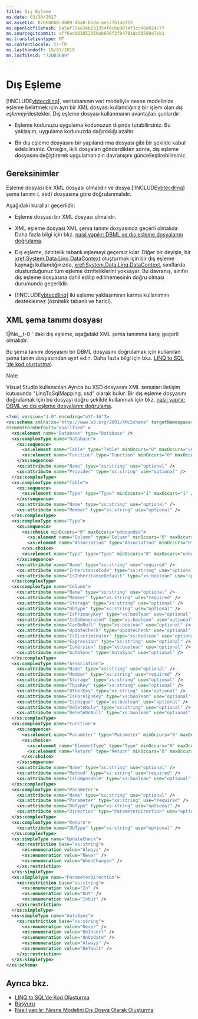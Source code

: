 ```yaml
---
title: Dış Eşleme
ms.date: 03/30/2017
ms.assetid: 076606b8-d889-4ba0-b5da-ae577b146f23
ms.openlocfilehash: ba5af75ae34b233354fec6e9074f3cc96d924c7f
ms.sourcegitcommit: eff6adb61852369ab690f3f047818c90580e7eb1
ms.translationtype: MT
ms.contentlocale: tr-TR
ms.lasthandoff: 10/07/2019
ms.locfileid: "72003049"
---
```

# <a name="external-mapping"></a>Dış Eşleme
[!INCLUDE[vbtecdlinq](../../../../../../includes/vbtecdlinq-md.md)], veritabanının veri modeliyle nesne modelinize eşleme belirtmek için ayrı bir XML dosyası kullandığınız bir işlem olan *dış eşlemeyi*destekler. Dış eşleme dosyası kullanmanın avantajları şunlardır:  
  
- Eşleme kodunuzu uygulama kodunuzun dışında tutabilirsiniz. Bu yaklaşım, uygulama kodunuzda dağınıklığı azaltır.  
  
- Bir dış eşleme dosyasını bir yapılandırma dosyası gibi bir şekilde kabul edebilirsiniz. Örneğin, ikili dosyaları gönderdikten sonra, dış eşleme dosyasını değiştirerek uygulamanızın davranışını güncelleştirebilirsiniz.  
  
## <a name="requirements"></a>Gereksinimler  
 Eşleme dosyası bir XML dosyası olmalıdır ve dosya [!INCLUDE[vbtecdlinq](../../../../../../includes/vbtecdlinq-md.md)] şema tanımı (. xsd) dosyasına göre doğrulanmalıdır.  
  
 Aşağıdaki kurallar geçerlidir:  
  
- Eşleme dosyası bir XML dosyası olmalıdır.  
  
- XML eşleme dosyası XML şema tanımı dosyasında geçerli olmalıdır. Daha fazla bilgi için bkz. [nasıl yapılır: DBML ve dış eşleme dosyalarını doğrulama](how-to-validate-dbml-and-external-mapping-files.md).  
  
- Dış eşleme, öznitelik tabanlı eşlemeyi geçersiz kılar. Diğer bir deyişle, bir <xref:System.Data.Linq.DataContext> oluşturmak için bir dış eşleme kaynağı kullandığınızda, <xref:System.Data.Linq.DataContext>, sınıflarda oluşturduğunuz tüm eşleme özniteliklerini yoksayar. Bu davranış, sınıfın dış eşleme dosyasına dahil edilip edilmemesinin doğru olması durumunda geçerlidir.  
  
- [!INCLUDE[vbtecdlinq](../../../../../../includes/vbtecdlinq-md.md)] iki eşleme yaklaşımının karma kullanımını desteklemez (öznitelik tabanlı ve harici).  
  
## <a name="xml-schema-definition-file"></a>XML şema tanımı dosyası  
 @No__t-0 ' daki dış eşleme, aşağıdaki XML şema tanımına karşı geçerli olmalıdır.  
  
 Bu şema tanımı dosyasını bir DBML dosyasını doğrulamak için kullanılan şema tanım dosyasından ayırt edin. Daha fazla bilgi için bkz. [LINQ to SQL 'de kod oluşturma](code-generation-in-linq-to-sql.md)).  
  
> [!NOTE]
> Visual Studio kullanıcıları Ayrıca bu XSD dosyasını XML şemaları iletişim kutusunda "LinqToSqlMapping. xsd" olarak bulur. Bir dış eşleme dosyasını doğrulamak için bu dosyayı doğru şekilde kullanmak için bkz. [nasıl yapılır: DBML ve dış eşleme dosyalarını doğrulama](how-to-validate-dbml-and-external-mapping-files.md).  
  
```xml  
<?xml version="1.0" encoding="utf-16"?>  
<xs:schema xmlns:xs="http://www.w3.org/2001/XMLSchema" targetNamespace="http://schemas.microsoft.com/linqtosql/mapping/2007" xmlns="http://schemas.microsoft.com/linqtosql/mapping/2007"  
elementFormDefault="qualified" >  
  <xs:element name="Database" type="Database" />  
  <xs:complexType name="Database">  
    <xs:sequence>  
      <xs:element name="Table" type="Table" minOccurs="0" maxOccurs="unbounded" />  
      <xs:element name="Function" type="Function" minOccurs="0" maxOccurs="unbounded" />  
    </xs:sequence>  
    <xs:attribute name="Name" type="xs:string" use="optional" />  
    <xs:attribute name="Provider" type="xs:string" use="optional" />  
  </xs:complexType>  
  <xs:complexType name="Table">  
    <xs:sequence>  
      <xs:element name="Type" type="Type" minOccurs="1" maxOccurs="1" />  
    </xs:sequence>  
    <xs:attribute name="Name" type="xs:string" use="optional" />  
    <xs:attribute name="Member" type="xs:string" use="optional" />  
  </xs:complexType>  
  <xs:complexType name="Type">  
    <xs:sequence>  
      <xs:choice minOccurs="0" maxOccurs="unbounded">  
        <xs:element name="Column" type="Column" minOccurs="0" maxOccurs="unbounded" />  
        <xs:element name="Association" type="Association" minOccurs="0" maxOccurs="unbounded" />  
      </xs:choice>  
      <xs:element name="Type" type="Type" minOccurs="0" maxOccurs="unbounded" />  
    </xs:sequence>  
    <xs:attribute name="Name" type="xs:string" use="required" />  
    <xs:attribute name="InheritanceCode" type="xs:string" use="optional" />  
    <xs:attribute name="IsInheritanceDefault" type="xs:boolean" use="optional" />  
  </xs:complexType>  
  <xs:complexType name="Column">  
    <xs:attribute name="Name" type="xs:string" use="optional" />  
    <xs:attribute name="Member" type="xs:string" use="required" />  
    <xs:attribute name="Storage" type="xs:string" use="optional" />  
    <xs:attribute name="DbType" type="xs:string" use="optional" />  
    <xs:attribute name="IsPrimaryKey" type="xs:boolean" use="optional" />  
    <xs:attribute name="IsDbGenerated" type="xs:boolean" use="optional" />  
    <xs:attribute name="CanBeNull" type="xs:boolean" use="optional" />  
    <xs:attribute name="UpdateCheck" type="UpdateCheck" use="optional" />  
    <xs:attribute name="IsDiscriminator" type="xs:boolean" use="optional" />  
    <xs:attribute name="Expression" type="xs:string" use="optional" />  
    <xs:attribute name="IsVersion" type="xs:boolean" use="optional" />  
    <xs:attribute name="AutoSync" type="AutoSync" use="optional" />  
  </xs:complexType>  
  <xs:complexType name="Association">  
    <xs:attribute name="Name" type="xs:string" use="optional" />  
    <xs:attribute name="Member" type="xs:string" use="required" />  
    <xs:attribute name="Storage" type="xs:string" use="optional" />  
    <xs:attribute name="ThisKey" type="xs:string" use="optional" />  
    <xs:attribute name="OtherKey" type="xs:string" use="optional" />  
    <xs:attribute name="IsForeignKey" type="xs:boolean" use="optional" />  
    <xs:attribute name="IsUnique" type="xs:boolean" use="optional" />  
    <xs:attribute name="DeleteRule" type="xs:string" use="optional" />  
    <xs:attribute name="DeleteOnNull" type="xs:boolean" use="optional" />  
  </xs:complexType>  
  <xs:complexType name="Function">  
    <xs:sequence>  
      <xs:element name="Parameter" type="Parameter" minOccurs="0" maxOccurs="unbounded" />  
      <xs:choice>  
        <xs:element name="ElementType" type="Type" minOccurs="0" maxOccurs="unbounded" />  
        <xs:element name="Return" type="Return" minOccurs="0" maxOccurs="1" />  
      </xs:choice>  
    </xs:sequence>  
    <xs:attribute name="Name" type="xs:string" use="optional" />  
    <xs:attribute name="Method" type="xs:string" use="required" />  
    <xs:attribute name="IsComposable" type="xs:boolean" use="optional" />  
  </xs:complexType>  
  <xs:complexType name="Parameter">  
    <xs:attribute name="Name" type="xs:string" use="optional" />  
    <xs:attribute name="Parameter" type="xs:string" use="required" />  
    <xs:attribute name="DbType" type="xs:string" use="optional" />  
    <xs:attribute name="Direction" type="ParameterDirection" use="optional" />  
  </xs:complexType>  
  <xs:complexType name="Return">  
    <xs:attribute name="DbType" type="xs:string" use="optional" />  
  </xs:complexType>  
  <xs:simpleType name="UpdateCheck">  
    <xs:restriction base="xs:string">  
      <xs:enumeration value="Always" />  
      <xs:enumeration value="Never" />  
      <xs:enumeration value="WhenChanged" />  
    </xs:restriction>  
  </xs:simpleType>  
  <xs:simpleType name="ParameterDirection">  
    <xs:restriction base="xs:string">  
      <xs:enumeration value="In" />  
      <xs:enumeration value="Out" />  
      <xs:enumeration value="InOut" />  
    </xs:restriction>  
  </xs:simpleType>  
  <xs:simpleType name="AutoSync">  
    <xs:restriction base="xs:string">  
      <xs:enumeration value="Never" />  
      <xs:enumeration value="OnInsert" />  
      <xs:enumeration value="OnUpdate" />  
      <xs:enumeration value="Always" />  
      <xs:enumeration value="Default" />  
    </xs:restriction>  
  </xs:simpleType>  
</xs:schema>  
```  
  
## <a name="see-also"></a>Ayrıca bkz.

- [LINQ to SQL’de Kod Oluşturma](code-generation-in-linq-to-sql.md)
- [Başvuru](reference.md)
- [Nasıl yapılır: Nesne Modelini Dış Dosya Olarak Oluşturma](how-to-generate-the-object-model-as-an-external-file.md)
